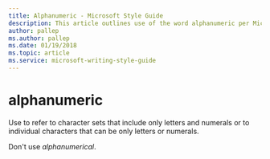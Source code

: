 ```yaml
---
title: Alphanumeric - Microsoft Style Guide
description: This article outlines use of the word alphanumeric per Microsoft style guidelines.
author: pallep
ms.author: pallep
ms.date: 01/19/2018
ms.topic: article
ms.service: microsoft-writing-style-guide
---
```


# alphanumeric

Use
to refer to character sets that include only letters and numerals or to
individual characters that can be only letters or numerals.

Don't use *alphanumerical*.
